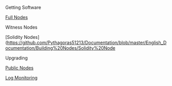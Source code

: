 Getting Software

[Full Nodes](https://github.com/Pythagoras51213/Documentation/blob/master/English_Documentation/Building%20Nodes/Full%20Node.md)

Witness Nodes

[Solidity Nodes](https://github.com/Pythagoras51213/Documentation/blob/master/English_Documentation/Building%20Nodes/Solidity%20Node

Upgrading

[Public Nodes](https://github.com/Pythagoras51213/Documentation/blob/master/English_Documentation/Building%20Nodes/Public%20Nodes)

[Log Monitoring](https://github.com/Pythagoras51213/Documentation/blob/master/English_Documentation/Building%20Nodes/Log%20Monitoring)
